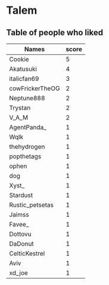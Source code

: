 # Talem
## Table of people who liked
Names | score
--- | ---
Cookie | 5
Akatusuki | 4
italicfan69 | 3
cowFrickerTheOG | 2
Neptune888 | 2
Trystan | 2
V_A_M | 2
AgentPanda_ | 1
Wqlk | 1
thehydrogen | 1
popthetags | 1
ophen | 1
dog | 1
Xyst_ | 1
Stardust | 1
Rustic_petsetas | 1
Jaimss | 1
Favee_ | 1
Dottovu | 1
DaDonut | 1
CelticKestrel | 1
Aviv | 1
xd_joe | 1
